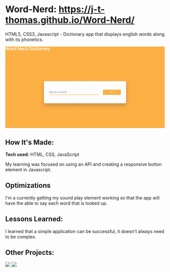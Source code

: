 # Word-Nerd: https://j-t-thomas.github.io/Word-Nerd/
HTML5, CSS3, Javascript - Dictionary app that displays english words along with its phonetics.

![alt tag](WordNerd.gif)

## How It's Made:

**Tech used:** HTML, CSS, JavaScript

My learning was focused on using an API and creating a responsive button element in Javascript.

## Optimizations

I'm a currently getting my sound play element working so that the app will have the able to say each word that is looked up.

## Lessons Learned:

I learned that a simple application can be successful, it doesn't always need to be complex.

## Other Projects:
<a href="https://github.com/j-t-thomas/Portfolio-CodedByJane"><img src="codedbyjane.gif" width="358"></a>
<a href="https://github.com/j-t-thomas/Music-Player"><img src="https://github.com/j-t-thomas/j-t-thomas/blob/main/WavesMP4.gif?raw=true" width="337"></a>
